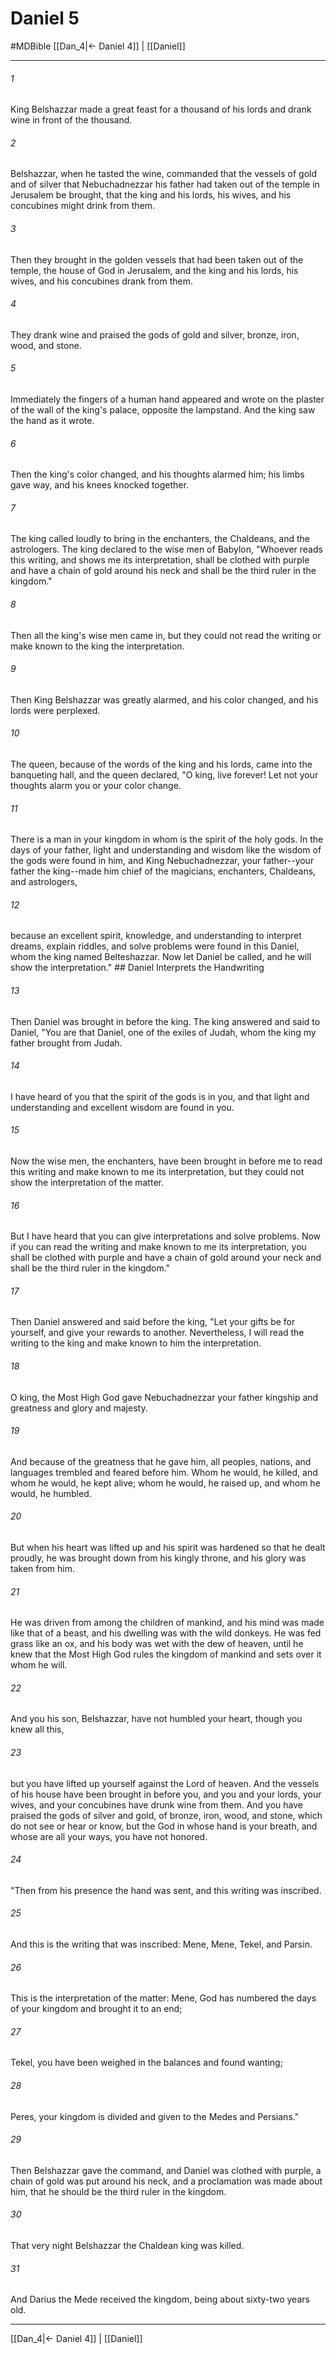 # Daniel 5
#MDBible
[[Dan_4|← Daniel 4]] | [[Daniel]]

***

###### 1 

King Belshazzar made a great feast for a thousand of his lords and drank wine in front of the thousand. 

###### 2 

Belshazzar, when he tasted the wine, commanded that the vessels of gold and of silver that Nebuchadnezzar his father had taken out of the temple in Jerusalem be brought, that the king and his lords, his wives, and his concubines might drink from them. 

###### 3 

Then they brought in the golden vessels that had been taken out of the temple, the house of God in Jerusalem, and the king and his lords, his wives, and his concubines drank from them. 

###### 4 

They drank wine and praised the gods of gold and silver, bronze, iron, wood, and stone. 

###### 5 

Immediately the fingers of a human hand appeared and wrote on the plaster of the wall of the king's palace, opposite the lampstand. And the king saw the hand as it wrote. 

###### 6 

Then the king's color changed, and his thoughts alarmed him; his limbs gave way, and his knees knocked together. 

###### 7 

The king called loudly to bring in the enchanters, the Chaldeans, and the astrologers. The king declared to the wise men of Babylon, "Whoever reads this writing, and shows me its interpretation, shall be clothed with purple and have a chain of gold around his neck and shall be the third ruler in the kingdom." 

###### 8 

Then all the king's wise men came in, but they could not read the writing or make known to the king the interpretation. 

###### 9 

Then King Belshazzar was greatly alarmed, and his color changed, and his lords were perplexed. 

###### 10 

The queen, because of the words of the king and his lords, came into the banqueting hall, and the queen declared, "O king, live forever! Let not your thoughts alarm you or your color change. 

###### 11 

There is a man in your kingdom in whom is the spirit of the holy gods. In the days of your father, light and understanding and wisdom like the wisdom of the gods were found in him, and King Nebuchadnezzar, your father--your father the king--made him chief of the magicians, enchanters, Chaldeans, and astrologers, 

###### 12 

because an excellent spirit, knowledge, and understanding to interpret dreams, explain riddles, and solve problems were found in this Daniel, whom the king named Belteshazzar. Now let Daniel be called, and he will show the interpretation." ## Daniel Interprets the Handwriting 

###### 13 

Then Daniel was brought in before the king. The king answered and said to Daniel, "You are that Daniel, one of the exiles of Judah, whom the king my father brought from Judah. 

###### 14 

I have heard of you that the spirit of the gods is in you, and that light and understanding and excellent wisdom are found in you. 

###### 15 

Now the wise men, the enchanters, have been brought in before me to read this writing and make known to me its interpretation, but they could not show the interpretation of the matter. 

###### 16 

But I have heard that you can give interpretations and solve problems. Now if you can read the writing and make known to me its interpretation, you shall be clothed with purple and have a chain of gold around your neck and shall be the third ruler in the kingdom." 

###### 17 

Then Daniel answered and said before the king, "Let your gifts be for yourself, and give your rewards to another. Nevertheless, I will read the writing to the king and make known to him the interpretation. 

###### 18 

O king, the Most High God gave Nebuchadnezzar your father kingship and greatness and glory and majesty. 

###### 19 

And because of the greatness that he gave him, all peoples, nations, and languages trembled and feared before him. Whom he would, he killed, and whom he would, he kept alive; whom he would, he raised up, and whom he would, he humbled. 

###### 20 

But when his heart was lifted up and his spirit was hardened so that he dealt proudly, he was brought down from his kingly throne, and his glory was taken from him. 

###### 21 

He was driven from among the children of mankind, and his mind was made like that of a beast, and his dwelling was with the wild donkeys. He was fed grass like an ox, and his body was wet with the dew of heaven, until he knew that the Most High God rules the kingdom of mankind and sets over it whom he will. 

###### 22 

And you his son, Belshazzar, have not humbled your heart, though you knew all this, 

###### 23 

but you have lifted up yourself against the Lord of heaven. And the vessels of his house have been brought in before you, and you and your lords, your wives, and your concubines have drunk wine from them. And you have praised the gods of silver and gold, of bronze, iron, wood, and stone, which do not see or hear or know, but the God in whose hand is your breath, and whose are all your ways, you have not honored. 

###### 24 

"Then from his presence the hand was sent, and this writing was inscribed. 

###### 25 

And this is the writing that was inscribed: Mene, Mene, Tekel, and Parsin. 

###### 26 

This is the interpretation of the matter: Mene, God has numbered the days of your kingdom and brought it to an end; 

###### 27 

Tekel, you have been weighed in the balances and found wanting; 

###### 28 

Peres, your kingdom is divided and given to the Medes and Persians." 

###### 29 

Then Belshazzar gave the command, and Daniel was clothed with purple, a chain of gold was put around his neck, and a proclamation was made about him, that he should be the third ruler in the kingdom. 

###### 30 

That very night Belshazzar the Chaldean king was killed. 

###### 31 

And Darius the Mede received the kingdom, being about sixty-two years old. 

***

[[Dan_4|← Daniel 4]] | [[Daniel]]
